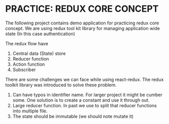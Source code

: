 PRACTICE: REDUX CORE CONCEPT
==============================
The following project contains demo application for practicing redux core concept. 
We are using redux tool kit library for managing application wide state (In this case authentication)

The redux flow have 
1. Central data (State) store 
2. Reducer function 
3. Action function 
4. Subscriber 

There are some challenges we can face while using react-redux. The redux toolkit library was introduced to solve these problem.
1. Can have typos in identifier name. For larger project it might be cumber some.  One solution is to create a constant and use it through out.
2. Large reducer function. In past we use to split that reducer functions into multiple file.
3. The state should be immutable (we should note mutate it)

